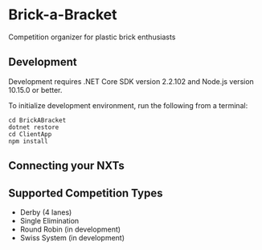 # Brick-a-Bracket
Competition organizer for plastic brick enthusiasts

## Development
Development requires .NET Core SDK version 2.2.102 and Node.js version 10.15.0 or better.

To initialize development environment, run the following from a terminal:
```
cd BrickABracket
dotnet restore
cd ClientApp
npm install
```

## Connecting your NXTs


## Supported Competition Types
- Derby (4 lanes)
- Single Elimination
- Round Robin (in development)
- Swiss System (in development)